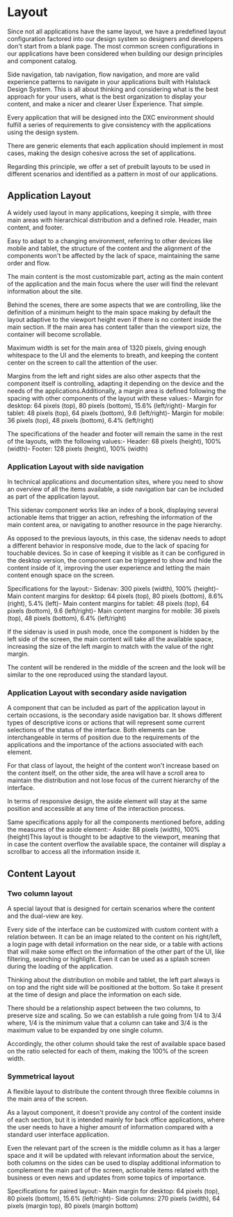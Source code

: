 
# Layout

Since not all applications have the same layout, we have a predefined layout configuration factored into our design system so designers and developers don't start from a blank page. The most common screen configurations in our applications have been considered when building our design principles and component catalog.

Side navigation, tab navigation, flow navigation, and more are valid experience patterns to navigate in your applications built with Halstack Design System. This is all about thinking and considering what is the best approach for your users, what is the best organization to display your content, and make a nicer and clearer User Experience. That simple.

Every application that will be designed into the DXC environment should fulfill a series of requirements to give consistency with the applications using the design system.

There are generic elements that each application should implement in most cases, making the design cohesive across the set of applications.

Regarding this principle, we offer a set of prebuilt layouts to be used in different scenarios and identified as a pattern in most of our applications.

## Application Layout

A widely used layout in many applications, keeping it simple, with three main areas with hierarchical distribution and a defined role. Header, main content, and footer.

Easy to adapt to a changing environment, referring to other devices like mobile and tablet, the structure of the content and the alignment of the components won't be affected by the lack of space, maintaining the same order and flow.

The main content is the most customizable part, acting as the main content of the application and the main focus where the user will find the relevant information about the site.

Behind the scenes, there are some aspects that we are controlling, like the definition of a minimum height to the main space making by default the layout adaptive to the viewport height even if there is no content inside the main section. If the main area has content taller than the viewport size, the container will become scrollable.

Maximum width is set for the main area of 1320 pixels, giving enough whitespace to the UI and the elements to breath, and keeping the content center on the screen to call the attention of the user.

Margins from the left and right sides are also other aspects that the component itself is controlling, adapting it depending on the device and the needs of the applications.Additionally, a margin area is defined following the spacing with other components of the layout with these values:- Margin for desktop: 64 pixels (top), 80 pixels (bottom), 15.6% (left/right)- Margin for tablet: 48 pixels (top), 64 pixels (bottom), 9.6 (left/right)- Margin for mobile: 36 pixels (top), 48 pixels (bottom), 6.4% (left/right)

The specifications of the header and footer will remain the same in the rest of the layouts, with the following values:- Header: 68 pixels (height), 100% (width)- Footer: 128 pixels (height), 100% (width)

### Application Layout with side navigation

In technical applications and documentation sites, where you need to show an overview of all the items available, a side navigation bar can be included as part of the application layout.

This sidenav component works like an index of a book, displaying several actionable items that trigger an action, refreshing the information of the main content area, or navigating to another resource in the page hierarchy.

As opposed to the previous layouts, in this case, the sidenav needs to adopt a different behavior in responsive mode, due to the lack of spacing for touchable devices. So in case of keeping it visible as it can be configured in the desktop version, the component can be triggered to show and hide the content inside of it, improving the user experience and letting the main content enough space on the screen.

Specifications for the layout:- Sidenav: 300 pixels (width), 100% (height)- Main content margins for desktop: 64 pixels (top), 80 pixels (bottom), 8.6% (right), 5.4% (left)- Main content margins for tablet: 48 pixels (top), 64 pixels (bottom), 9.6 (left/right)- Main content margins for mobile: 36 pixels (top), 48 pixels (bottom), 6.4% (left/right)

If the sidenav is used in push mode, once the component is hidden by the left side of the screen, the main content will take all the available space, increasing the size of the left margin to match with the value of the right margin.

The content will be rendered in the middle of the screen and the look will be similar to the one reproduced using the standard layout.

### Application Layout with secondary aside navigation

A component that can be included as part of the application layout in certain occasions, is the secondary aside navigation bar. It shows different types of descriptive icons or actions that will represent some current selections of the status of the interface. Both elements can be interchangeable in terms of position due to the requirements of the applications and the importance of the actions associated with each element.

For that class of layout, the height of the content won't increase based on the content itself, on the other side, the area will have a scroll area to maintain the distribution and not lose focus of the current hierarchy of the interface.

In terms of responsive design, the aside element will stay at the same position and accessible at any time of the interaction process.

Same specifications apply for all the components mentioned before, adding the measures of the aside element:- Aside: 88 pixels (width), 100% (height)This layout is thought to be adaptive to the viewport, meaning that in case the content overflow the available space, the container will display a scrollbar to access all the information inside it.

## Content Layout

### Two column layout

A special layout that is designed for certain scenarios where the content and the dual-view are key.

Every side of the interface can be customized with custom content with a relation between. It can be an image related to the content on his right/left, a login page with detail information on the near side, or a table with actions that will make some effect on the information of the other part of the UI, like filtering, searching or highlight. Even it can be used as a splash screen during the loading of the application.

Thinking about the distribution on mobile and tablet, the left part always is on top and the right side will be positioned at the bottom. So take it present at the time of design and place the information on each side.

There should be a relationship aspect between the two columns, to preserve size and scaling. So we can establish a rule going from 1/4 to 3/4 where, 1/4 is the minimum value that a column can take and 3/4 is the maximum value to be expanded by one single column.

Accordingly, the other column should take the rest of available space based on the ratio selected for each of them, making the 100% of the screen width.

### Symmetrical layout

A flexible layout to distribute the content through three flexible columns in the main area of the screen.

As a layout component, it doesn't provide any control of the content inside of each section, but it is intended mainly for back office applications, where the user needs to have a higher amount of information compared with a standard user interface application.

Even the relevant part of the screen is the middle column as it has a larger space and it will be updated with relevant information about the service, both columns on the sides can be used to display additional information to complement the main part of the screen, actionable items related with the business or even news and updates from some topics of importance.

Specifications for paired layout:- Main margin for desktop: 64 pixels (top), 80 pixels (bottom), 15.6% (left/right)- Side columns: 270 pixels (width), 64 pixels (margin top), 80 pixels (margin bottom)
